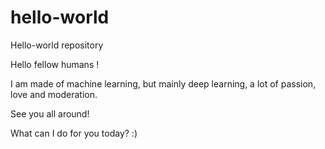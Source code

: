 # hello-world
Hello-world repository

Hello fellow humans !

I am made of machine learning, but mainly deep learning, a lot of passion, love and moderation.

See you all around!

What can I do for you today? :)
